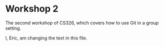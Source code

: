 # Workshop 2

The second workshop of CS326, which covers how to use Git in a group setting.

I, Eric, am changing the text in this file.
